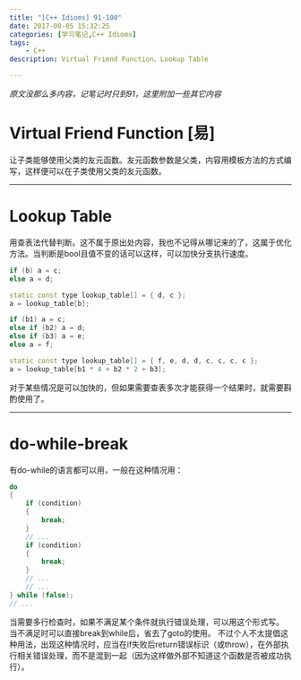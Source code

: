 ```yaml
---
title: "[C++ Idioms] 91-100"
date: 2017-08-05 15:32:25
categories: [学习笔记,C++ Idioms]
tags:
    - C++
description: Virtual Friend Function、Lookup Table

---
```

_原文没那么多内容，记笔记时只到91，这里附加一些其它内容_

# Virtual Friend Function [易]
让子类能够使用父类的友元函数。友元函数参数是父类，内容用模板方法的方式编写，这样便可以在子类使用父类的友元函数。

---
# Lookup Table
用查表法代替判断。这不属于原出处内容，我也不记得从哪记来的了，这属于优化方法。当判断是bool且值不变的话可以这样，可以加快分支执行速度。
```cpp
if (b) a = c;
else a = d;

static const type lookup_table[] = { d, c };
a = lookup_table[b];

if (b1) a = c;
else if (b2) a = d;
else if (b3) a = e;
else a = f;

static const type lookup_table[] = { f, e, d, d, c, c, c, c };
a = lookup_table[b1 * 4 + b2 * 2 + b3];
```
对于某些情况是可以加快的，但如果需要查表多次才能获得一个结果时，就需要斟酌使用了。  

---
# do-while-break
有do-while的语言都可以用，一般在这种情况用：
```cpp
do
{
    if (condition)
    {
        break;
    }
    // ...
    if (condition)
    {
        break;
    }
    // ...
    // ...
} while (false);
// ...
```
当需要多行检查时，如果不满足某个条件就执行错误处理，可以用这个形式写。
当不满足时可以直接break到while后，省去了goto的使用。
不过个人不太提倡这种用法，出现这种情况时，应当在if失败后return错误标识（或throw），在外部执行相关错误处理，而不是混到一起（因为这样做外部不知道这个函数是否被成功执行）。